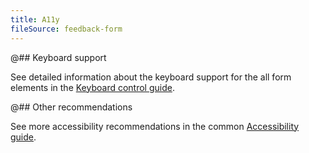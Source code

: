 ```yaml
---
title: A11y
fileSource: feedback-form
---
```


@## Keyboard support

See detailed information about the keyboard support for the all form elements in the [Keyboard control guide](/core-principles/a11y/a11y-keyboard/).

@## Other recommendations

See more accessibility recommendations in the common [Accessibility guide](/core-principles/a11y/).
